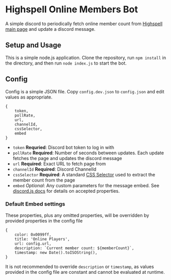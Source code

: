 # Highspell Online Members Bot
A simple discord to periodically fetch online member count from [Highspell main page](https://highspell.com) and update a discord message.

## Setup and Usage
This is a simple node.js application. Clone the repository, run `npm install` in the directory, and then run `node index.js` to start the bot.

## Config
Config is a simple JSON file. Copy `config.dev.json` to `config.json` and edit values as appropriate.
```
{
    token,
    pollRate,
    url,
    channelId,
    cssSelector,
    embed
}
```
- `token` **Requried**: Discord bot token to log in with
- `pollRate` **Required**: Number of seconds between updates. Each update fetches the page and updates the discord message
- `url` **Required**: Exact URL to fetch page from
- `channelId` **Required**: Discord ChannelId
- `cssSelector` **Required**: A standard [CSS Selector]() used to extract the member count from the page
- `embed` *Optional*: Any custom parameters for the message embed. See [discord.js docs]() for details on accepted properties.

### Default Embed settings
These properties, plus any omitted properties, will be overridden by provided properties in the config file
```
{
    color: 0x0099ff,
    title: 'Online Players',
    url: config.url,
    description: `Current member count: ${memberCount}`,
    timestamp: new Date().toISOString(),
}
```
It is not recommended to override `description` or `timestamp`, as values provided in the config file are constant and cannot be evaluated at runtime.